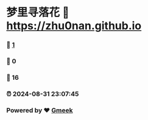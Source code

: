 # 梦里寻落花 :link: https://zhu0nan.github.io 
### :page_facing_up: [1](https://zhu0nan.github.io/tag.html) 
### :speech_balloon: 0 
### :hibiscus: 16 
### :alarm_clock: 2024-08-31 23:07:45 
### Powered by :heart: [Gmeek](https://github.com/Meekdai/Gmeek)
